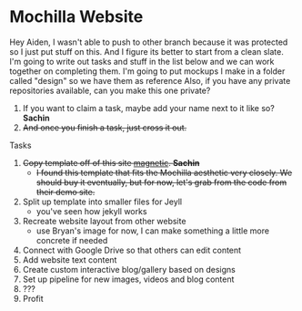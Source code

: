 
Mochilla Website 
================

Hey Aiden, I wasn't able to push to other branch because it was protected so I just put stuff on
this. And I figure its better to start from a clean slate.  I'm going to write out tasks and stuff
in the list below and we can work together on completing them. I'm going to put mockups I make in
a folder called "design" so we have them as reference Also, if you have any private repositories available, can
you make this one private?

1. If you want to claim a task, maybe add your name next to it like so? **Sachin**
1. ~~And once you finish a task, just cross it out.~~

Tasks

1.  ~~Copy template off of this site [magnetic](https://pixelarity.com/magnetic). **Sachin**~~
    - ~~I found this template that fits the Mochilla aesthetic very closely. We should buy it
      eventually, but for now, let's grab from the code from their demo site.~~
2.  Split up template into smaller files for Jeyll
    - you've seen how jekyll works
3.  Recreate website layout from other website
    - use Bryan's image for now, I can make something a little more concrete if needed
4.  Connect with Google Drive so that others can edit content
5.  Add website text content
6.  Create custom interactive blog/gallery based on designs
7.  Set up pipeline for new images, videos and blog content
7.  ???
8.  Profit

